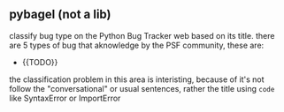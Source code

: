 pybagel (not a lib)
-------------------

classify bug type on the Python Bug Tracker web based on its title.
there are 5 types of bug that aknowledge by the PSF community, these are:

- {{TODO}}


the classification problem in this area is interisting, because of it's not follow the "conversational" or usual
sentences, rather the title using `code` like SyntaxError or ImportError




